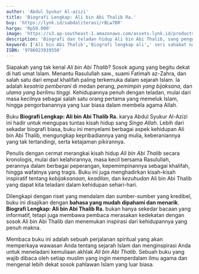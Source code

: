 ```yaml
---
author: 'Abdul Syukur Al-azizi'
title: 'Biografi Lengkap: Ali bin Abi Thalib Ra.'
buy: 'https://lynk.id/sabdaliterasi/rBLw7BR'
harga: 'Rp50.000'
image: 'https://s3.ap-southeast-1.amazonaws.com/assets.lynk.id/products/04-08-2024/1722765544664_8739428'
description: 'Biografi dan teladan hidup Ali bin Abi Thalib, sang penggenggam panji Nabi Saw., ini, mulai lahir hingga wafatnya, dikupas secara apik oleh Abdul Syukur al-Azizi, penulis buku ini.'
keyword: ['Ali bin Abi Thalib','Biografi lengkap ali',' seri sahabat nabi']
ISBN: '9786023919550'
---
```


<p>Siapakah yang tak kenal <em>Ali bin Abi Thalib</em>? Sosok agung yang begitu dekat di hati umat Islam. Menantu Rasulullah saw., suami Fatimah az-Zahra, dan salah satu dari empat khalifah paling terkemuka dalam sejarah Islam. Ia adalah <em>kesatria pemberani</em> di medan perang, <em>pemimpin yang bijaksana</em>, dan <em>ulama yang berilmu tinggi</em>. Kehidupannya penuh dengan teladan, mulai dari masa kecilnya sebagai salah satu orang pertama yang memeluk Islam, hingga pengorbanannya yang luar biasa dalam membela agama Allah.</p><p>Buku <strong>Biografi Lengkap: Ali bin Abi Thalib Ra.</strong> karya Abdul Syukur Al-Azizi ini hadir untuk mengupas tuntas kisah hidup sang <em>Singa Allah</em>. Lebih dari sekadar biografi biasa, buku ini menyelami berbagai aspek kehidupan Ali bin Abi Thalib, mengungkap kepribadiannya yang mulia, keberaniannya yang tak tertandingi, serta ketajaman pikirannya.</p><p>Penulis dengan cermat merangkai kisah hidup <em>Ali bin Abi Thalib</em> secara kronologis, mulai dari kelahirannya, masa kecil bersama Rasulullah, perannya dalam berbagai peperangan, kepemimpinannya sebagai khalifah, hingga wafatnya yang tragis. Buku ini juga menghadirkan kisah-kisah inspiratif tentang <em>kebijaksanaan</em>, <em>keadilan</em>, dan <em>kezuhudan</em> Ali bin Abi Thalib yang dapat kita teladani dalam kehidupan sehari-hari.</p><p>Dilengkapi dengan riset yang mendalam dan sumber-sumber yang kredibel, buku ini disajikan dengan <strong>bahasa yang mudah dipahami dan menarik</strong>. <strong>Biografi Lengkap: Ali bin Abi Thalib Ra.</strong> bukan hanya sekedar bacaan yang informatif, tetapi juga membawa pembaca merasakan kedekatan dengan sosok Ali bin Abi Thalib dan menemukan inspirasi dari kehidupannya yang penuh makna.</p><p>Membaca buku ini adalah sebuah perjalanan spiritual yang akan memperkaya wawasan Anda tentang sejarah Islam dan menginspirasi Anda untuk meneladani kemuliaan akhlak <em>Ali bin Abi Thalib</em>. Sebuah buku yang wajib dibaca oleh setiap muslim yang ingin memperdalam ilmu agama dan mengenal lebih dekat sosok pahlawan Islam yang luar biasa.</p>
